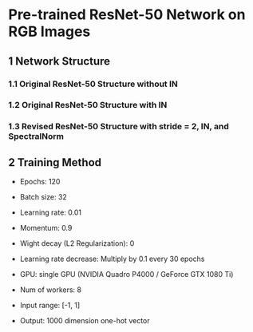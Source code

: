 # Pre-trained ResNet-50 Network on RGB Images

## 1 Network Structure

### 1.1 Original ResNet-50 Structure without IN

### 1.2 Original ResNet-50 Structure with IN

### 1.3 Revised ResNet-50 Structure with stride = 2, IN, and SpectralNorm

## 2 Training Method

- Epochs: 120

- Batch size: 32

- Learning rate: 0.01

- Momentum: 0.9

- Wight decay (L2 Regularization): 0

- Learning rate decrease: Multiply by 0.1 every 30 epochs

- GPU: single GPU (NVIDIA Quadro P4000 / GeForce GTX 1080 Ti)

- Num of workers: 8

- Input range: [-1, 1]

- Output: 1000 dimension one-hot vector
